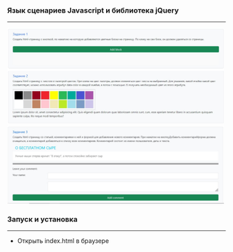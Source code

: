 ### Язык сценариев Javascript и библиотека jQuery
---

<img src="images/1-2.jpg" alt="" width="500">

<img src="images/3.jpg" alt="" width="500">

### Запуск и установка
---

- Открыть index.html в браузере
